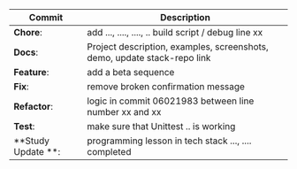 | Commit  | Description |
|--|--|
| **Chore**: |  add ..., ...., ...., ..  build script / debug line xx |
| **Docs**:  | Project description,  examples, screenshots, demo, update stack-repo link |
| **Feature**: |  add a beta sequence 
| **Fix**: |  remove broken confirmation message
| **Refactor**: |  logic in commit 06021983 between line number xx and xx  
| **Test**: | make sure that Unittest .. is working 
| **Study Update **: | programming lesson in tech stack ..., .... completed

